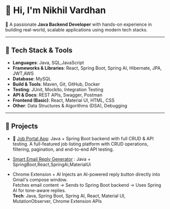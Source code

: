 # 👋 Hi, I'm Nikhil Vardhan

🎯 A passionate **Java Backend Developer** with hands-on experience in building real-world, scalable applications using modern tech stacks.

---

## 🔧 Tech Stack & Tools

- **Languages**: Java, SQL,JavaScript  
- **Frameworks & Libraries**: React, Spring Boot, Spring AI, Hibernate, JPA, JWT,AWS
- **Database**: MySQL  
- **Build & Tools**: Maven, Git, GitHub, Docker  
- **Testing**: JUnit, Mockito, Integration Testing  
- **API & Docs**: REST APIs, Swagger, Postman  
- **Frontend (Basic)**: React, Material UI, HTML, CSS 
- **Other**: Data Structures & Algorithms (DSA), Debugging

---
## 🚀 Projects
- 💼 [Job Portal App](https://github.com/Nikhil-Vardhan1911/jobportal): Java + Spring Boot backend with full CRUD & API testing.
   A full-featured job listing platform with CRUD operations, filtering, pagination, and end-to-end API testing.  

- [Smart Email Reply Generator](https://github.com/Nikhil-Vardhan1911/SmartEmail-Reply-Generator) : Java + SpringBoot,React,SpringAi,MaterialUi
- Chrome Extension + AI
Injects an AI-powered reply button directly into Gmail's compose window.  
Fetches email content → Sends to Spring Boot backend → Uses Spring AI for tone-aware replies.  
**Tech**: Java, Spring Boot, Spring AI, React, Material UI, MutationObserver, Chrome Extension APIs
